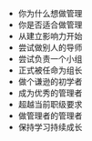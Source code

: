 - 你为什么想做管理
- 你是否适合做管理
- 从建立影响力开始
- 尝试做别人的导师
- 尝试负责一个小组
- 正式被任命为组长
- 做个谦逊的初学者
- 成为优秀的管理者
- 超越当前职级要求
- 做管理者的管理者
- 保持学习持续成长
